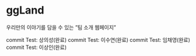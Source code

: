 # ggLand
우리만의 이야기를 담을 수 있는 ”팀 소개 웹페이지”

commit Test: 상의성(완료)
commit Test: 이수연(완료)
commit Test: 임채영(완료)
commit Test: 이상인(완료)
